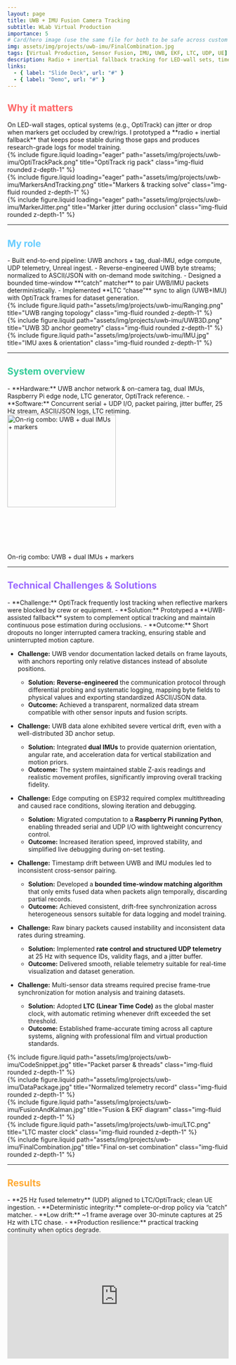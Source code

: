 ```yaml
---
layout: page
title: UWB + IMU Fusion Camera Tracking
subtitle: WLab Virtual Production
importance: 5
# Card/hero image (use the same file for both to be safe across custom includes)
img: assets/img/projects/uwb-imu/FinalCombination.jpg
tags: [Virtual Production, Sensor Fusion, IMU, UWB, EKF, LTC, UDP, UE]
description: Radio + inertial fallback tracking for LED-wall sets, time-locked to LTC for frame-true capture at 25 Hz.
links:
  - { label: "Slide Deck", url: "#" }
  - { label: "Demo", url: "#" }
---
```


<h2 style="color:#ff6666;">Why it matters</h2>
On LED-wall stages, optical systems (e.g., OptiTrack) can jitter or drop when markers get occluded by crew/rigs. I prototyped a **radio + inertial fallback** that keeps pose stable during those gaps and produces research-grade logs for model training.

<div class="row">
  <div class="col-sm mt-3">{% include figure.liquid loading="eager" path="assets/img/projects/uwb-imu/OptiTrackPack.png" title="OptiTrack rig pack" class="img-fluid rounded z-depth-1" %}</div>
  <div class="col-sm mt-3">{% include figure.liquid loading="eager" path="assets/img/projects/uwb-imu/MarkersAndTracking.png" title="Markers & tracking solve" class="img-fluid rounded z-depth-1" %}</div>
  <div class="col-sm mt-3">{% include figure.liquid loading="eager" path="assets/img/projects/uwb-imu/MarkerJitter.png" title="Marker jitter during occlusion" class="img-fluid rounded z-depth-1" %}</div>
</div>

---

<h2 style="color:#66ccff;">My role</h2>
- Built end-to-end pipeline: UWB anchors + tag, dual-IMU, edge compute, UDP telemetry, Unreal ingest.
- Reverse-engineered UWB byte streams; normalized to ASCII/JSON with on-demand mode switching.
- Designed a bounded time-window **“catch” matcher** to pair UWB/IMU packets deterministically.
- Implemented **LTC “chase”** sync to align (UWB+IMU) with OptiTrack frames for dataset generation.

<div class="row">
  <div class="col-sm mt-3">{% include figure.liquid path="assets/img/projects/uwb-imu/Ranging.png" title="UWB ranging topology" class="img-fluid rounded z-depth-1" %}</div>
  <div class="col-sm mt-3">{% include figure.liquid path="assets/img/projects/uwb-imu/UWB3D.png" title="UWB 3D anchor geometry" class="img-fluid rounded z-depth-1" %}</div>
  <div class="col-sm mt-3">{% include figure.liquid path="assets/img/projects/uwb-imu/IMU.jpg" title="IMU axes & orientation" class="img-fluid rounded z-depth-1" %}</div>
</div>

---

<h2 style="color:#33cc99;">System overview</h2>
- **Hardware:** UWB anchor network & on-camera tag, dual IMUs, Raspberry Pi edge node, LTC generator, OptiTrack reference.
- **Software:** Concurrent serial + UDP I/O, packet pairing, jitter buffer, 25 Hz stream, ASCII/JSON logs, LTC retiming.

<div class="row justify-content-center">
  <div class="col-sm-8 mt-3 text-center">
    <img src="{{ 'assets/img/projects/uwb-imu/DemoCombination.jpg' | relative_url }}"
         alt="On-rig combo: UWB + dual IMUs + markers"
         class="rounded z-depth-1"
         style="width:70%; height:auto; max-height:300px; object-fit:contain;">
    <p class="mt-2 text-muted small">On-rig combo: UWB + dual IMUs + markers</p>
  </div>
</div>

---

<h2 style="color:#9966ff;">Technical Challenges & Solutions</h2>
- **Challenge:** OptiTrack frequently lost tracking when reflective markers were blocked by crew or equipment.  
  - **Solution:** Prototyped a **UWB-assisted fallback** system to complement optical tracking and maintain continuous pose estimation during occlusions.  
  - **Outcome:** Short dropouts no longer interrupted camera tracking, ensuring stable and uninterrupted motion capture.

- **Challenge:** UWB vendor documentation lacked details on frame layouts, with anchors reporting only relative distances instead of absolute positions.

  - **Solution:** **Reverse-engineered** the communication protocol through differential probing and systematic logging, mapping byte fields to physical values and exporting standardized ASCII/JSON data.
  - **Outcome:** Achieved a transparent, normalized data stream compatible with other sensor inputs and fusion scripts.

- **Challenge:** UWB data alone exhibited severe vertical drift, even with a well-distributed 3D anchor setup.

  - **Solution:** Integrated **dual IMUs** to provide quaternion orientation, angular rate, and acceleration data for vertical stabilization and motion priors.
  - **Outcome:** The system maintained stable Z-axis readings and realistic movement profiles, significantly improving overall tracking fidelity.

- **Challenge:** Edge computing on ESP32 required complex multithreading and caused race conditions, slowing iteration and debugging.

  - **Solution:** Migrated computation to a **Raspberry Pi running Python**, enabling threaded serial and UDP I/O with lightweight concurrency control.
  - **Outcome:** Increased iteration speed, improved stability, and simplified live debugging during on-set testing.

- **Challenge:** Timestamp drift between UWB and IMU modules led to inconsistent cross-sensor pairing.

  - **Solution:** Developed a **bounded time-window matching algorithm** that only emits fused data when packets align temporally, discarding partial records.
  - **Outcome:** Achieved consistent, drift-free synchronization across heterogeneous sensors suitable for data logging and model training.

- **Challenge:** Raw binary packets caused instability and inconsistent data rates during streaming.

  - **Solution:** Implemented **rate control and structured UDP telemetry** at 25 Hz with sequence IDs, validity flags, and a jitter buffer.
  - **Outcome:** Delivered smooth, reliable telemetry suitable for real-time visualization and dataset generation.

- **Challenge:** Multi-sensor data streams required precise frame-true synchronization for motion analysis and training datasets.
  - **Solution:** Adopted **LTC (Linear Time Code)** as the global master clock, with automatic retiming whenever drift exceeded the set threshold.
  - **Outcome:** Established frame-accurate timing across all capture systems, aligning with professional film and virtual production standards.

<div class="row">
  <div class="col-sm mt-3">{% include figure.liquid path="assets/img/projects/uwb-imu/CodeSnippet.jpg" title="Packet parser & threads" class="img-fluid rounded z-depth-1" %}</div>
  <div class="col-sm mt-3">{% include figure.liquid path="assets/img/projects/uwb-imu/DataPackage.jpg" title="Normalized telemetry record" class="img-fluid rounded z-depth-1" %}</div>
  <div class="col-sm mt-3">{% include figure.liquid path="assets/img/projects/uwb-imu/FusionAndKalman.jpg" title="Fusion & EKF diagram" class="img-fluid rounded z-depth-1" %}</div>
</div>

<div class="row">
  <div class="col-sm mt-3">{% include figure.liquid path="assets/img/projects/uwb-imu/LTC.png" title="LTC master clock" class="img-fluid rounded z-depth-1" %}</div>
  <div class="col-sm mt-3">{% include figure.liquid path="assets/img/projects/uwb-imu/FinalCombination.jpg" title="Final on-set combination" class="img-fluid rounded z-depth-1" %}</div>
</div>

---

<h2 style="color:#ffaa33;">Results</h2>
- **25 Hz fused telemetry** (UDP) aligned to LTC/OptiTrack; clean UE ingestion.
- **Deterministic integrity:** complete-or-drop policy via “catch” matcher.
- **Low drift:** ~1 frame average over 30-minute captures at 25 Hz with LTC chase.
- **Production resilience:** practical tracking continuity when optics degrade.

<div class="mt-3 text-center" style="position: relative; padding-bottom: 56.25%; height: 0; overflow: hidden;">
  <iframe
    src="https://drive.google.com/file/d/1_5rCD2XlDwAunYrIlPmMRGNqVKEGVivI/preview"
    allow="autoplay"
    allowfullscreen
    style="position: absolute; top: 0; left: 0; width: 100%; height: 100%; border: 0;"
  ></iframe>
</div>
